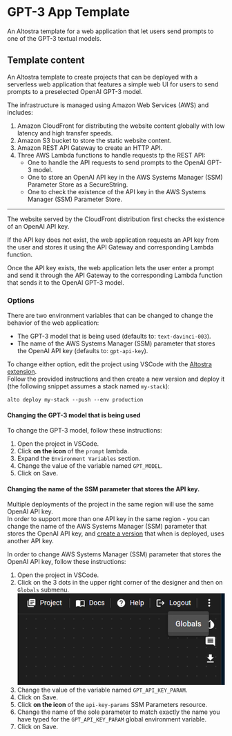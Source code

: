 # GPT-3 App Template

An Altostra template for a web application that let users send prompts to one of the GPT-3 textual models.

## Template content

An Altostra template to create projects that can be deployed with a serverless web application
that features a simple web UI for users to send prompts to a preselected OpenAI GPT-3 model.

The infrastructure is managed using Amazon Web Services (AWS) and includes:

1. Amazon CloudFront for distributing the website content globally with low latency and
high transfer speeds.
2. Amazon S3 bucket to store the static website content.
3. Amazon REST API Gateway to create an HTTP API.
4. Three AWS Lambda functions to handle requests tp the REST API:
    - One to handle the API requests to send prompts to the OpenAI GPT-3 model.
    - One to store an OpenAI API key in the AWS Systems Manager (SSM) Parameter Store
as a SecureString.
    - One to check the existence of the API key in the AWS Systems Manager (SSM) Parameter Store.

---

The website served by the CloudFront distribution first checks the existence of an OpenAI API key.

If the API key does not exist, the web application requests an API key from the user and stores it
using the API Gateway and corresponding Lambda function.

Once the API key exists, the web application lets the user enter a prompt and send it through
the API Gateway to the corresponding Lambda function that sends it to the OpenAI GPT-3 model.

### Options

There are two environment variables that can be changed to change the behavior of the web application:

- The GPT-3 model that is being used (defaults to: `text-davinci-003`).
- The name of the AWS Systems Manager (SSM) parameter that stores the OpenAI API key
(defaults to: `gpt-api-key`).

To change either option, edit the project using VSCode with the
[Altostra extension](https://marketplace.visualstudio.com/items?itemName=Altostra.altostra).  
Follow the provided instructions and then create a new version and deploy it
(the following snippet assumes a stack named `my-stack`):

```shell
alto deploy my-stack --push --env production
```

#### Changing the GPT-3 model that is being used

To change the GPT-3 model, follow these instructions:

1. Open the project in VSCode.
2. Click **on the icon** of the `prompt` lambda.
3. Expand the `Environment Variables` section.
4. Change the value of the variable named `GPT_MODEL`.
5. Click on Save.

#### Changing the name of the SSM parameter that stores the API key.

Multiple deployments of the project in the same region will use the same OpenAI API key.  
In order to support more than one API key in the same region - you can change the name
of the AWS Systems Manager (SSM) parameter that stores the OpenAI API key, and
[create a version](https://docs.altostra.com/reference/concepts/versions-repository#creating-a-new-project-version)
that when is deployed, uses another API key.

In order to change AWS Systems Manager (SSM) parameter that stores the OpenAI API key,
follow these instructions:

1. Open the project in VSCode.
2. Click on the 3 dots in the upper right corner of the designer and then on `Globals` submenu.
![Globals menu](./docs/globals.png)
3. Change the value of the variable named `GPT_API_KEY_PARAM`.
4. Click on Save.
5. Click **on the icon** of the `api-key-params` SSM Parameters resource.
6. Change the name of the sole parameter to match exactly the name you have typed for the
`GPT_API_KEY_PARAM` global environment variable.
7. Click on Save.
